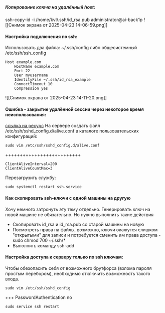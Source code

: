 ##### Копирование ключа на удалённый host:

ssh-copy-id -i /home/kvl/.ssh/id_rsa.pub administrator@ai-back1p
![[Снимок экрана от 2025-04-23 14-06-59.png]]

#### Настройка подключения по ssh:

Использовать два файла: ~/.ssh/config либо общесистемный /etc/ssh/ssh_config

```
Host example.com
	HostName example.com
	Port 22
	User myusername
	IdentityFile ~/.ssh/id_rsa_example
	ConnectTimeout 10
	Compression yes 
```

![[Снимок экрана от 2025-04-23 14-11-20.png]]

#### Ошибка - закрытие удалённой сессии через некоторое время неиспользования:
[ссылка на ресурс](https://dampi.ru/oshibka-client_loop-send-disconnect-broken-pipe)
На сервере создать файл  /etc/ssh/sshd_config.d/alive.conf в каталоге пользовательских конфигураций:
```
sudo vim /etc/ssh/sshd_config.d/alive.conf
```
++++++++++++++++++++++++++
```
ClientAliveInterval=200
ClientAliveCountMax=3
```

Перезагрузить службу:
```
sudo systemctl restart ssh.service
```
#### Как скопировать ssh-ключи с одной машины на другую

Хочу немного затронуть эту тему отдельно. Генерировать ключ на новой машине не обязательно. Но нужно выполнить такие действия

- Скопировать id_rsa и id_rsa.pub со старой машины на новую
- Посмотреть права на файлы, возможно, ключи окажутся слишком "открытыми" для записи и потребуется сменить им права доступа - sudo chmod 700 ~/.ssh/*
- Выполнить команду ssh-add

#### Настройка доступа к серверу только по ssh ключам:

Чтобы обезопасить себя от возможного брутфорса (взлома пароля простым перебором), 
необходимо отключить возможность такого входа.

```
sudo vim /etc/ssh/sshd_config
```

+++ PasswordAuthentication no

```
sudo service ssh restart
```